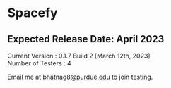 # Spacefy
## Expected Release Date: April 2023


Current Version : 0.1.7 Build 2 [March 12th, 2023]  <br />
Number of Testers : 4  <br />

Email me at bhatnag8@purdue.edu to join testing.

